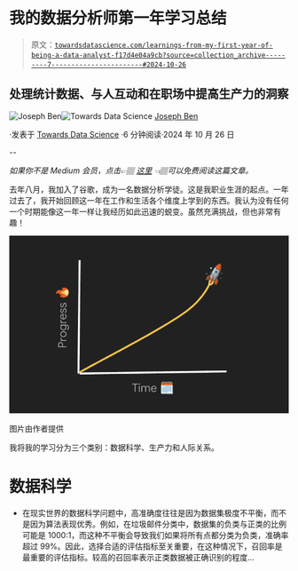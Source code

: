 # 我的数据分析师第一年学习总结

> 原文：[`towardsdatascience.com/learnings-from-my-first-year-of-being-a-data-analyst-f17d4e04a9cb?source=collection_archive---------7-----------------------#2024-10-26`](https://towardsdatascience.com/learnings-from-my-first-year-of-being-a-data-analyst-f17d4e04a9cb?source=collection_archive---------7-----------------------#2024-10-26)

## 处理统计数据、与人互动和在职场中提高生产力的洞察

[](https://josephben.medium.com/?source=post_page---byline--f17d4e04a9cb--------------------------------)![Joseph Ben](https://josephben.medium.com/?source=post_page---byline--f17d4e04a9cb--------------------------------)[](https://towardsdatascience.com/?source=post_page---byline--f17d4e04a9cb--------------------------------)![Towards Data Science](https://towardsdatascience.com/?source=post_page---byline--f17d4e04a9cb--------------------------------) [Joseph Ben](https://josephben.medium.com/?source=post_page---byline--f17d4e04a9cb--------------------------------)

·发表于 [Towards Data Science](https://towardsdatascience.com/?source=post_page---byline--f17d4e04a9cb--------------------------------) ·6 分钟阅读·2024 年 10 月 26 日

--

*如果你不是 Medium 会员，点击👉🏽* [*这里*](https://josephben.medium.com/learnings-from-my-first-year-of-being-a-data-analyst-f17d4e04a9cb?sk=f3b906309ebb296207aaebd7253cbb5f) *👈🏽可以免费阅读这篇文章。*

去年八月，我加入了谷歌，成为一名数据分析学徒。这是我职业生涯的起点。一年过去了，我开始回顾这一年在工作和生活各个维度上学到的东西。我认为没有任何一个时期能像这一年一样让我经历如此迅速的蜕变。虽然充满挑战，但也非常有趣！

![](img/4283a5ac0a646599ca3cba381d3dff0c.png)

图片由作者提供

我将我的学习分为三个类别：数据科学、生产力和人际关系。

# 数据科学

+   在现实世界的数据科学问题中，高准确度往往是因为数据集极度不平衡，而不是因为算法表现优秀。例如，在垃圾邮件分类中，数据集的负类与正类的比例可能是 1000:1，而这种不平衡会导致我们如果将所有点都分类为负类，准确率超过 99%。因此，选择合适的评估指标至关重要，在这种情况下，召回率是最重要的评估指标。较高的召回率表示正类数据被正确识别的程度…
